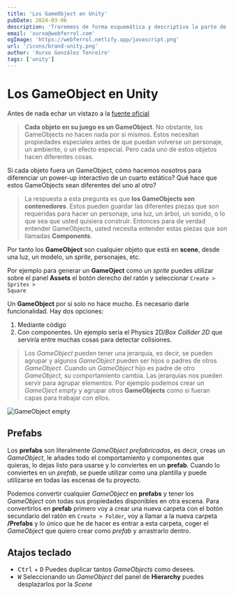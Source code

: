 ```yaml
---
title: 'Los GameObject en Unity'
pubDate: 2024-03-06
description: 'Traremeos de forma esquemática y descriptiva la parte de los GameObject en Unity.'
email: 'xurxo@webferrol.com'
ogImage: 'https://webferrol.netlify.app/javascript.png'
url: '/icons/brand-unity.png'
author: 'Xurxo González Tenreiro'
tags: ['unity']
---
```


# Los GameObject en Unity

Antes de nada echar un vistazo a la [fuente oficial](https://docs.unity3d.com/es/530/Manual/GameObjects.html)

>**Cada objeto en su juego es un GameObject**. No obstante, los GameObjects no hacen nada por sí mismos. Estos necesitan propiedades especiales antes de que puedan volverse un personaje, un ambiente, o un efecto especial. Pero cada uno de estos objetos hacen diferentes cosas.

Si cada objeto fuera un GameObject, cómo hacemos nosotros para diferenciar un power-up interactivo de un cuarto estático? Qué hace que estos GameObjects sean diferentes del uno al otro?

>La respuesta a esta pregunta es que **los GameObjects son contenedores**. Estos pueden guardar las diferentes piezas que son requeridas para hacer un personaje, una luz, un árbol, un sonido, o lo que sea que usted quisiera construir. Entonces para de verdad entender GameObjects, usted necesita entender estas piezas que son llamadas **Components**.

Por tanto los **GameObject** son  cualquier objeto que está en **scene**, desde una luz, un modelo, un *sprite*, personajes, etc.

Por ejemplo para generar un **GameOject** como un *sprite* puedes utilizar sobre el panel **Assets** el botón derecho del ratón y seleccionar <code>Create > Sprites > Square</code>

Un **GameObject** por sí solo no hace mucho. Es necesario darle funcionalidad. Hay dos opciones:

1. Mediante código
2. Con componentes. Un ejemplo sería el Physics 2D/*Box Collider 2D* que serviría entre muchas cosas para detectar colisiones.

>Los *GameObject* pueden tener una jerarquía, es decir, se pueden agrupar y algunos *GameObject* pueden ser hijos o padres de otros *GameObject*. Cuando un *GameObject* hijo es padre de otro *GameObject*, su comportamiento cambia. Las jerarquías nos pueden servir para agrupar elementos. Por ejemplo podemos crear un *GameOject empty* y agrupar otros **GameObjects** como si fueran capas para trabajar con ellos.

![GameObject empty](/blog/gameobject-empty.webp)

## Prefabs

Los **prefabs** son literalmente *GameObject prefabricados*, es decir, creas un *GameObject*, le añades todo el comportamiento y componentes que quieras, lo dejas listo para usarse y lo conviertes en un **prefab**. Cuando lo conviertes en un *prefab*, se puede utilizar como una plantilla y puede utilizarse en todas las escenas de tu proyecto.

Podemos convertir cualquier *GameObject* en **prefabs** y tener los *GameObject* con todas sus propiedades disponibles en otra escena. Para convertirlos en **prefab** primero voy a crear una nueva carpeta con el botón secundario del ratón en <code>Create > Folder</code>, voy a llamar a la nueva carpeta **/Prefabs** y lo único que he de hacer es entrar a esta carpeta, coger el *GameObject* que quiero crear como *prefab* y arrastrarlo dentro.

## Atajos teclado

- <kbd>Ctrl</kbd> + <kbd>D</kbd> Puedes duplicar tantos *GameObjects* como desees.
- <kbd>W</kbd> Seleccionando un *GameObject* del panel de **Hierarchy** puedes desplazarlos por la *Scene*